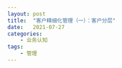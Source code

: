 ```yaml
---
layout: post
title:  "客户精细化管理（一）：客户分层"
date:   2021-07-27
categories:
    - 业务认知
tags:
    - 管理
---
```


